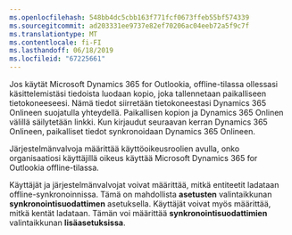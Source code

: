 ```yaml
---
ms.openlocfilehash: 548bb4dc5cbb163f771fcf0673ffeb55bf574339
ms.sourcegitcommit: ad203331ee9737e82ef70206ac04eeb72a5f9c7f
ms.translationtype: MT
ms.contentlocale: fi-FI
ms.lasthandoff: 06/18/2019
ms.locfileid: "67225661"
---
```

Jos käytät Microsoft Dynamics 365 for Outlookia, offline-tilassa ollessasi käsittelemistäsi tiedoista luodaan kopio, joka tallennetaan paikalliseen tietokoneeseesi. Nämä tiedot siirretään tietokoneestasi Dynamics 365 Onlineen suojatulla yhteydellä. Paikallisen kopion ja Dynamics 365 Onlinen välillä säilytetään linkki. Kun kirjaudut seuraavan kerran Dynamics 365 Onlineen, paikalliset tiedot synkronoidaan Dynamics 365 Onlineen.  
  
 Järjestelmänvalvoja määrittää käyttöoikeusroolien avulla, onko organisaatiosi käyttäjillä oikeus käyttää Microsoft Dynamics 365 for Outlookia offline-tilassa.  
  
 Käyttäjät ja järjestelmänvalvojat voivat määrittää, mitkä entiteetit ladataan offline-synkronoinnissa. Tämä on mahdollista **asetusten** valintaikkunan **synkronointisuodattimen** asetuksella. Käyttäjät voivat myös määrittää, mitkä kentät ladataan. Tämän voi määrittää **synkronointisuodattimien** valintaikkunan **lisäasetuksissa**.